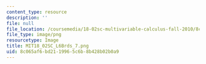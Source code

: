 ```yaml
---
content_type: resource
description: ''
file: null
file_location: /coursemedia/18-02sc-multivariable-calculus-fall-2010/8c065af6bd2119965c6b8b428b02b0a9_MIT18_02SC_L6Brds_7.png
file_type: image/png
resourcetype: Image
title: MIT18_02SC_L6Brds_7.png
uid: 8c065af6-bd21-1996-5c6b-8b428b02b0a9
---
```

